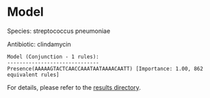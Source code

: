 
# Model

Species: streptococcus pneumoniae

Antibiotic: clindamycin

```
Model (Conjunction - 1 rules):
------------------------------
Presence(AAAAAGTACTCAACCAAATAATAAAACAATT) [Importance: 1.00, 862 equivalent rules]

```

For details, please refer to the [results directory](../../../../../results/scm_b/streptococcus+pneumoniae/clindamycin/repeat_4/).

